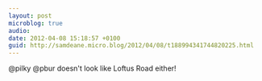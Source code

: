 ```yaml
---
layout: post
microblog: true
audio: 
date: 2012-04-08 15:18:57 +0100
guid: http://samdeane.micro.blog/2012/04/08/t188994341744820225.html
---
```

@pilky @pbur doesn't look like Loftus Road either!
